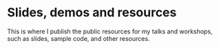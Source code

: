 # Slides, demos and resources

This is where I publish the public resources for my talks and workshops, such as slides, sample code, and other resources.

